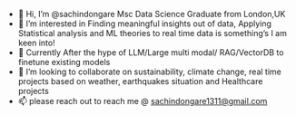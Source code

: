 - 👋 Hi, I’m @sachindongare Msc Data Science Graduate from London,UK
- 👀 I’m interested in Finding meaningful insights out of data, Applying Statistical analysis and ML theories to real time data is something’s  I am keen into!
- 🌱 Currently After the hype of LLM/Large multi modal/ RAG/VectorDB to finetune existing models 
- 💞️ I’m looking to collaborate on sustainability, climate change, real time projects based on weather, earthquakes  situation  and Healthcare projects
-  📫 please reach out to reach me @ sachindongare1311@gmail.com
  
<!---
sachindongare11/sachindongare11 is a ✨ special ✨ repository because its `README.md` (this file) appears on your GitHub profile.
You can click the Preview link to take a look at your changes.
--->
